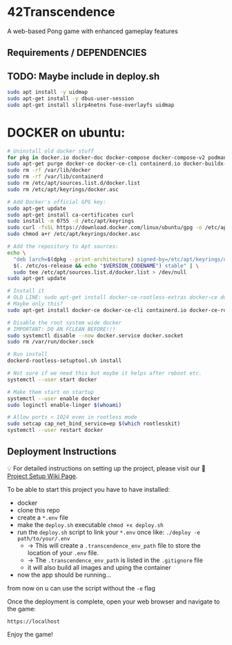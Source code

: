 # 42Transcendence
A web-based Pong game with enhanced gameplay features

## Requirements / DEPENDENCIES
## TODO: Maybe include in deploy.sh

```bash
sudo apt install -y uidmap
sudo apt-get install -y dbus-user-session
sudo apt-get install slirp4netns fuse-overlayfs uidmap
```
# DOCKER on ubuntu:
```bash
# Uninstall old docker stuff
for pkg in docker.io docker-doc docker-compose docker-compose-v2 podman-docker containerd runc; do sudo apt-get remove $pkg; done
sudo apt-get purge docker-ce docker-ce-cli containerd.io docker-buildx-plugin docker-compose-plugin docker-ce-rootless-extras
sudo rm -rf /var/lib/docker
sudo rm -rf /var/lib/containerd
sudo rm /etc/apt/sources.list.d/docker.list
sudo rm /etc/apt/keyrings/docker.asc

# Add Docker's official GPG key:
sudo apt-get update
sudo apt-get install ca-certificates curl
sudo install -m 0755 -d /etc/apt/keyrings
sudo curl -fsSL https://download.docker.com/linux/ubuntu/gpg -o /etc/apt/keyrings/docker.asc
sudo chmod a+r /etc/apt/keyrings/docker.asc

# Add the repository to Apt sources:
echo \
  "deb [arch=$(dpkg --print-architecture) signed-by=/etc/apt/keyrings/docker.asc] https://download.docker.com/linux/ubuntu \
  $(. /etc/os-release && echo "$VERSION_CODENAME") stable" | \
  sudo tee /etc/apt/sources.list.d/docker.list > /dev/null
sudo apt-get update

# Install it
# OLD LINE: sudo apt-get install docker-ce-rootless-extras docker-ce docker-ce-cli containerd.io docker-buildx-plugin docker-compose-plugin
# Maybe only this?
sudo apt-get install docker-ce docker-ce-cli containerd.io docker-ce-rootless-extras docker-compose-plugin

# Disable the root system wide docker
# IMPORTANT: DO AN FCLEAN BEFORE!!!
sudo systemctl disable --now docker.service docker.socket
sudo rm /var/run/docker.sock

# Run install
dockerd-rootless-setuptool.sh install

# Not sure if we need this but maybe it helps after reboot etc.
systemctl --user start docker

# Make them start on startup
systemctl --user enable docker
sudo loginctl enable-linger $(whoami)

# Allow ports < 1024 even in rootless mode
sudo setcap cap_net_bind_service=ep $(which rootlesskit)
systemctl --user restart docker
```


## Deployment Instructions
:bulb: For detailed instructions on setting up the project, please visit our :book: [Project Setup Wiki Page](https://github.com/rajh-phuyal/42Transcendence/wiki/Project-Setup).

To be able to start this project you have to have installed:
- docker
- clone this repo
- create a `*.env` file
- make the `deploy.sh` executable `chmod +x deploy.sh`
- run the `deploy.sh` script to link your `*.env` once like: `./deploy -e path/to/your/.env`
    - -> This will create a `.transcendence_env_path` file to store the location of your `.env` file.
    - -> The `.transcendence_env_path` is listed in the `.gitignore` file
    - it will also build all images and uping the container
- now the app should be running...

from now on u can use the script without the `-e` flag

Once the deployment is complete, open your web browser and navigate to the game:

```https://localhost```

Enjoy the game!